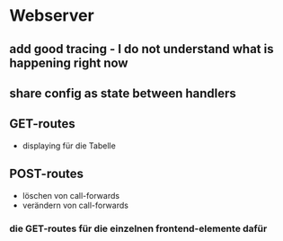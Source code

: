 # Webserver
## add good tracing - I do not understand what is happening right now
## share config as state between handlers

## GET-routes
- displaying für die Tabelle
## POST-routes
- löschen von call-forwards
- verändern von call-forwards
### die GET-routes für die einzelnen frontend-elemente dafür

